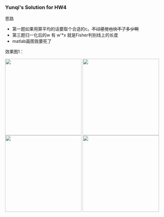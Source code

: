 ### Yunqi's Solution for HW4
思路
 - 第一题如果用算平均的话要取个合适的c。<del>不过感觉也快不了多少啊</del>
 - 第三题归一化后的w 有 w'*x 就是Fisher判别线上的长度
 - matlab画图我要死了

效果图1：

<img src="./p1_1.png" width = "250" height = "250" div align=center />

<img src="./p2.png" width = "250" height = "250" div align=center />

<img src="./p3_1.png" width = "250" height = "250" div align=center />


<img src="./p3_2.png" width = "250" height = "250" div align=center />




